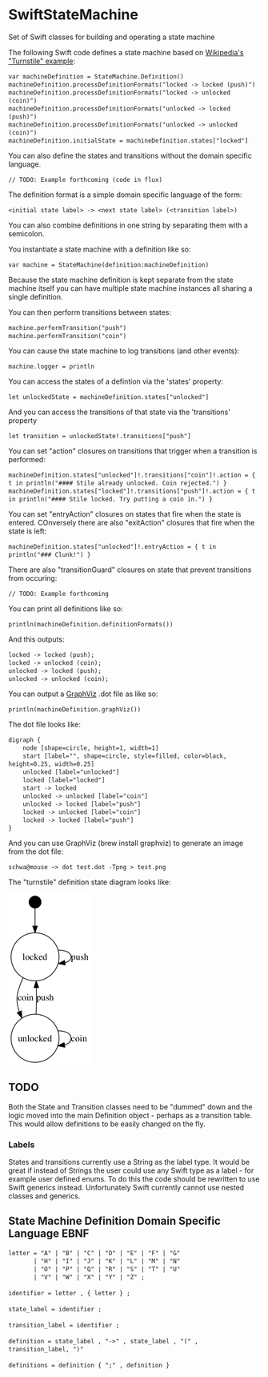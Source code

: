 # SwiftStateMachine

Set of Swift classes for building and operating a state machine

The following Swift code defines a state machine based on [Wikipedia's "Turnstile" example](https://en.wikipedia.org/wiki/Finite-state_machine#Example:_a_turnstile):

    var machineDefinition = StateMachine.Definition()
    machineDefinition.processDefinitionFormats("locked -> locked (push)")
    machineDefinition.processDefinitionFormats("locked -> unlocked (coin)")
    machineDefinition.processDefinitionFormats("unlocked -> locked (push)")
    machineDefinition.processDefinitionFormats("unlocked -> unlocked (coin)")
    machineDefinition.initialState = machineDefinition.states["locked"]

You can also define the states and transitions without the domain specific language.

    // TODO: Example forthcoming (code in flux)

The definition format is a simple domain specific language of the form:

    <initial state label> -> <next state label> (<transition label>)

You can also combine definitions in one string by separating them with a semicolon.

You instantiate a state machine with a definition like so:

    var machine = StateMachine(definition:machineDefinition)

Because the state machine definition is kept separate from the state machine itself you can have multiple state machine instances all sharing a single definition.

You can then perform transitions between states:

    machine.performTransition("push")
    machine.performTransition("coin")

You can cause the state machine to log transitions (and other events):

    machine.logger = println

You can access the states of a defintion via the 'states' property:

    let unlockedState = machineDefinition.states["unlocked"]
    
And you can access the transitions of that state via the 'transitions' property

    let transition = unlockedState!.transitions["push"]
    
You can set "action" closures on transitions that trigger when a transition is performed:

    machineDefinition.states["unlocked"]!.transitions["coin"]!.action = { t in println("#### Stile already unlocked. Coin rejected.") }
    machineDefinition.states["locked"]!.transitions["push"]!.action = { t in println("#### Stile locked. Try putting a coin in.") }

You can set "entryAction" closures on states that fire when the state is entered. COnversely there are also "exitAction" closures that fire when the state is left:

    machineDefinition.states["unlocked"]!.entryAction = { t in println("### Clunk!") }

There are also "transitionGuard" closures on state that prevent transitions from occuring:

    // TODO: Example forthcoming

You can print all definitions like so:

    println(machineDefinition.definitionFormats())

And this outputs:

    locked -> locked (push);
    locked -> unlocked (coin);
    unlocked -> locked (push);
    unlocked -> unlocked (coin);

You can output a [GraphViz](http://graphviz.org) .dot file as like so:

    println(machineDefinition.graphViz())

The dot file looks like:

    digraph {
        node [shape=circle, height=1, width=1]
        start [label="", shape=circle, style=filled, color=black, height=0.25, width=0.25]
        unlocked [label="unlocked"]
        locked [label="locked"]
        start -> locked
        unlocked -> unlocked [label="coin"]
        unlocked -> locked [label="push"]
        locked -> unlocked [label="coin"]
        locked -> locked [label="push"]
    }
    
And you can use GraphViz (brew install graphviz) to generate an image from the dot file:

    schwa@mouse ~> dot test.dot -Tpng > test.png

The "turnstile" definition state diagram looks like:

![test.png](test.png)

## TODO

Both the State and Transition classes need to be "dummed" down and the logic moved into the main Definition object - perhaps as a transition table. This would allow definitions to be easily changed on the fly.

### Labels

States and transitions currently use a String as the label type. It would be great if instead of Strings the user could use any Swift type as a label - for example user defined enums. To do this the code should be rewritten to use Swift generics instead. Unfortunately Swift currently cannot use nested classes and generics.

## State Machine Definition Domain Specific Language EBNF

    letter = "A" | "B" | "C" | "D" | "E" | "F" | "G"
           | "H" | "I" | "J" | "K" | "L" | "M" | "N"
           | "O" | "P" | "Q" | "R" | "S" | "T" | "U"
           | "V" | "W" | "X" | "Y" | "Z" ;

    identifier = letter , { letter } ;

    state_label = identifier ;

    transition_label = identifier ;

    definition = state_label , "->" , state_label , "(" , transition_label, ")"

    definitions = definition { ";" , definition }
